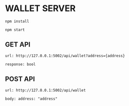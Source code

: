 # WALLET SERVER

```
npm install
```

```
npm start
```

## GET API

```
url: http://127.0.0.1:5002/api/wallet?address={address}

response: bool
```

## POST API

```
url: http://127.0.0.1:5002/api/wallet

body: address: "address"
```
